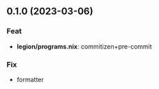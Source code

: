## 0.1.0 (2023-03-06)

### Feat

- **legion/programs.nix**: commitizen+pre-commit

### Fix

- formatter
